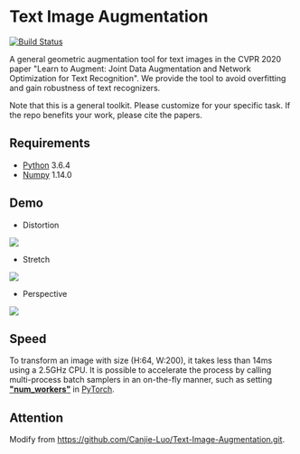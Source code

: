 # Text Image Augmentation

[![Build Status](https://travis-ci.org/Canjie-Luo/Text-Image-Augmentation.svg?branch=master)](https://travis-ci.org/Canjie-Luo/Text-Image-Augmentation)

A general geometric augmentation tool for text images in the CVPR 2020 paper "Learn to Augment: Joint Data Augmentation and Network Optimization for Text Recognition". We provide the tool to avoid overfitting and gain robustness of text recognizers.

Note that this is a general toolkit. Please customize for your specific task. If the repo benefits your work, please cite the papers.

## Requirements

- [Python](https://www.python.org/) 3.6.4
- [Numpy](https://numpy.org/) 1.14.0

## Demo

- Distortion

![](imgs/distort.gif) 

- Stretch

![](imgs/stretch.gif)

- Perspective

![](imgs/perspective.gif)

## Speed

To transform an image with size (H:64, W:200), it takes less than 14ms using a 2.5GHz CPU. It is possible to accelerate the process by calling multi-process batch samplers in an on-the-fly manner, such as setting [**\"num_workers\"**](https://pytorch.org/docs/0.3.1/data.html?highlight=dataset#torch.utils.data.DataLoader) in [PyTorch](https://pytorch.org/docs/0.3.1/data.html?highlight=dataset#torch.utils.data.DataLoader).

## Attention
Modify from https://github.com/Canjie-Luo/Text-Image-Augmentation.git.
